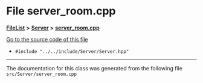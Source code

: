 

# File server\_room.cpp



[**FileList**](files.md) **>** [**Server**](dir_f6675a7e1cd1d6d7f6e5e9669ead62e8.md) **>** [**server\_room.cpp**](server__room_8cpp.md)

[Go to the source code of this file](server__room_8cpp_source.md)



* `#include "../../include/Server/Server.hpp"`


































































------------------------------
The documentation for this class was generated from the following file `src/Server/server_room.cpp`


